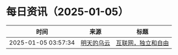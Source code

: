 ﻿# 每日资讯（2025-01-05）

|时间|来源|标题|
|---|---|---|
|2025-01-05 03:57:34|[明天的乌云](https://blog.xlab.app/atom.xml)|[互联网，独立和自由](https://blog.xlab.app/p/79551010/)|
